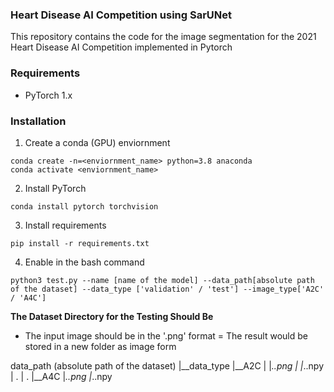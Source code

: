 ### Heart Disease AI Competition using SarUNet
This repository contains the code for the image segmentation for the 2021 Heart Disease AI Competition implemented in Pytorch

### Requirements
- PyTorch 1.x

### Installation
1. Create a conda (GPU) enviornment
```
conda create -n=<enviornment_name> python=3.8 anaconda
conda activate <enviornment_name>
```

2. Install PyTorch
```
conda install pytorch torchvision 
```

3. Install requirements
```
pip install -r requirements.txt
```

4. Enable in the bash command
```
python3 test.py --name [name of the model] --data_path[absolute path of the dataset] --data_type ['validation' / 'test'] --image_type['A2C' / 'A4C']
```
**The Dataset Directory for the Testing Should Be**
- The input image should be in the '.png' format
= The result would be stored in a new folder as image form

data_path (absolute path of the dataset)
|__data_type
    |__A2C
    |   |_..png
    |   |_..npy
    |   .
    |   .
    |__A4C
        |_..png
        |_..npy